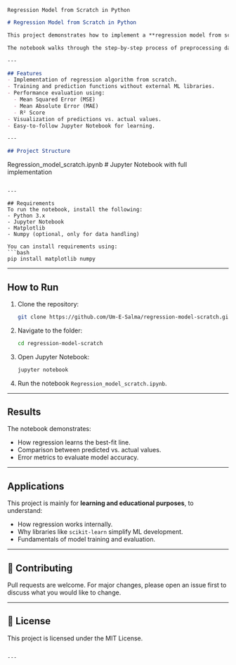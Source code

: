 ```
Regression Model from Scratch in Python
```



```markdown
# Regression Model from Scratch in Python

This project demonstrates how to implement a **regression model from scratch** using only core Python libraries (such as `math`, `random`, etc.) without relying on external machine learning frameworks like **scikit-learn** or **TensorFlow**.  

The notebook walks through the step-by-step process of preprocessing data, building, training, and evaluating a regression model to understand how regression works internally.

---

## Features
- Implementation of regression algorithm from scratch.
- Training and prediction functions without external ML libraries.
- Performance evaluation using:
  - Mean Squared Error (MSE)
  - Mean Absolute Error (MAE)
  - R² Score
- Visualization of predictions vs. actual values.
- Easy-to-follow Jupyter Notebook for learning.

---

## Project Structure
```

Regression\_model\_scratch.ipynb   # Jupyter Notebook with full implementation

````

---

## Requirements
To run the notebook, install the following:
- Python 3.x
- Jupyter Notebook
- Matplotlib
- Numpy (optional, only for data handling)

You can install requirements using:
```bash
pip install matplotlib numpy
````

---

## How to Run

1. Clone the repository:

   ```bash
   git clone https://github.com/Um-E-Salma/regression-model-scratch.git
   ```
2. Navigate to the folder:

   ```bash
   cd regression-model-scratch
   ```
3. Open Jupyter Notebook:

   ```bash
   jupyter notebook
   ```
4. Run the notebook `Regression_model_scratch.ipynb`.

---

## Results

The notebook demonstrates:

* How regression learns the best-fit line.
* Comparison between predicted vs. actual values.
* Error metrics to evaluate model accuracy.

---

## Applications

This project is mainly for **learning and educational purposes**, to understand:

* How regression works internally.
* Why libraries like `scikit-learn` simplify ML development.
* Fundamentals of model training and evaluation.

---

## 🤝 Contributing

Pull requests are welcome. For major changes, please open an issue first to discuss what you would like to change.

---

## 📜 License

This project is licensed under the MIT License.

```

---

